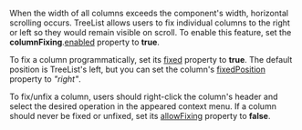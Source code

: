 When the width of all columns exceeds the component's width, horizontal scrolling occurs. TreeList allows users to fix individual columns to the right or left so they would remain visible on scroll. To enable this feature, set the **columnFixing**.[enabled](/Documentation/ApiReference/UI_Components/dxTreeList/Configuration/columnFixing/#enabled) property to **true**.

To fix a column programmatically, set its [fixed](/Documentation/ApiReference/UI_Components/dxTreeList/Configuration/columns/#fixed) property to **true**. The default position is TreeList's left, but you can set the column's [fixedPosition](/Documentation/ApiReference/UI_Components/dxTreeList/Configuration/columns/#fixedPosition) property to *"right"*.

To fix/unfix a column, users should right-click the column's header and select the desired operation in the appeared context menu. If a column should never be fixed or unfixed, set its [allowFixing](/Documentation/ApiReference/UI_Components/dxTreeList/Configuration/columns/#allowFixing) property to **false**.

